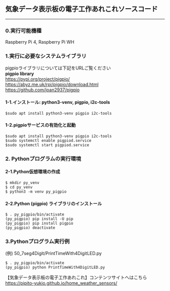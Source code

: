 ## 気象データ表示板の電子工作あれこれソースコード
---

### 0.実行可能機種

Raspberry Pi 4, Raspberry Pi WH

### 1.実行に必要なシステムライブラリ

pigpioライブラリについては下記をURLご覧ください  
**pigpio library**  
<https://pypi.org/project/pigpio/>  
<https://abyz.me.uk/rpi/pigpio/download.html>  
<https://github.com/joan2937/pigpio>

#### 1-1.インストール: python3-venv, **pigpio**, i2c-tools  

```shell
$sudo apt install python3-venv pigpio i2c-tools
```

#### 1-2.pigpioサービスの有効化と起動

```shell
$sudo apt install python3-venv pigpio i2c-tools
$sudo systemctl enable pigpiod.service
$sudo systemctl start pigpiod.service
```

### 2. Pythonプログラムの実行環境

#### 2-1.Python仮想環境の作成

```
$ mkdir py_venv
$ cd py_venv
$ python3 -m venv py_pigpio
```

#### 2-2.Python (**pigpio**) ライブラリのインストール
 
```shell
$ . py_pigpio/bin/activate
(py_pigpio) pip install -U pip
(py_pigpio) pip install pigpio
(py_pigpio) deactivate
```

### 3.Pythonプログラム実行例

(例) 50_7seg4Digit/PrintTimeWith4DigitLED.py
```shell
$ . py_pigpio/bin/activate
(py_pigpio) python PrintTimeWith4DigitLED.py
```

【気象データ表示板の電子工作あれこれ】コンテンツサイトへはこちら
<https://pipito-yukio.github.io/home_weather_sensors/>
